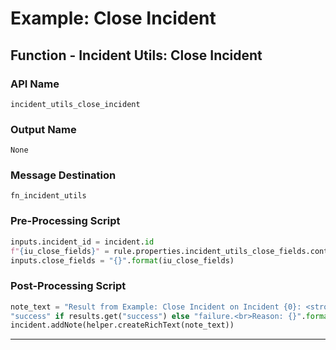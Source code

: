 <!--
    DO NOT MANUALLY EDIT THIS FILE
    THIS FILE IS AUTOMATICALLY GENERATED WITH resilient-sdk codegen
    Generated with resilient-sdk v50.1.262
-->

# Example: Close Incident

## Function - Incident Utils: Close Incident

### API Name
`incident_utils_close_incident`

### Output Name
`None`

### Message Destination
`fn_incident_utils`

### Pre-Processing Script
```python
inputs.incident_id = incident.id
f"{iu_close_fields}" = rule.properties.incident_utils_close_fields.content
inputs.close_fields = "{}".format(iu_close_fields)
```

### Post-Processing Script
```python
note_text = "Result from Example: Close Incident on Incident {0}: <strong>{1}</strong>".format(results.get("inputs", {}).get("incident_id"), \
"success" if results.get("success") else "failure.<br>Reason: {}".format(results.get("reason"))
incident.addNote(helper.createRichText(note_text))
```

---

